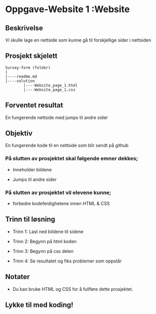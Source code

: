 # Oppgave-Website 1 :Website

## Beskrivelse
Vi skulle lage en nettside som kunne gå til forskjellige sider i nettsiden

## Prosjekt skjelett 

```
Survey-form (folder)
|
|----readme.md                   
|----solution
        |----Website_page_1.html  
        |----Website_page_1.css
```

## Forventet resultat

En fungerende nettside med jumps til andre sider

## Objektiv

En fungerende kode til en nettside som blir sendt på github

### På slutten av prosjektet skal følgende emner dekkes;

- Inneholder bildene

- Jumps til andre sider

### På slutten av prosjektet vil elevene kunne;

- forbedre kodeferdighetene innen HTML & CSS

## Trinn til løsning

- Trinn 1: Last ned bildene til sidene

- Trinn 2: Begynn på html koden

- Trinn 3: Begynn på css delen

- Trinn 4: Se resultatet og fiks problemer som oppstår

## Notater

- Du kan bruke HTML og CSS for å fullføre dette prosjektet.

## Lykke til med koding!